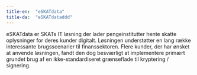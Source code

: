 ```yaml
---
title-en:  "eSKATdata"
title-da:  "eSKATdataddd"
---
```


eSKATdata er SKATs IT løsning der lader pengeinstitutter hente skatte
oplysninger for deres kunder digitalt. Løsningen understøtter en lang række
interessante brugsscenarier til finanssektoren. Flere kunder, der
har ønsket at anvende løsningen, fandt den dog besværligt at implementere
primært grundet brug af en ikke-standardiseret grænseflade til kryptering
/ signering.
